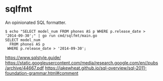 # sqlfmt

An opinionated SQL formatter.

```console
$ echo "SELECT model_num FROM phones AS p WHERE p.release_date > '2014-09-30';" | go run cmd/sqlfmt/main.go 
SELECT model_num
  FROM phones AS p
 WHERE p.release_date > '2014-09-30';
```

https://www.sqlstyle.guide/
https://static.googleusercontent.com/media/research.google.com/en//pubs/archive/44667.pdf
https://jakewheat.github.io/sql-overview/sql-2011-foundation-grammar.html#comment